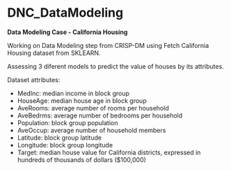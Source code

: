 # DNC_DataModeling
**Data Modeling Case - California Housing**

Working on Data Modeling step from CRISP-DM using Fetch California Housing dataset from SKLEARN.

Assessing 3 diferent models to predict the value of houses by its attributes.

Dataset attributes:
- MedInc:        median income in block group
- HouseAge:      median house age in block group
- AveRooms:      average number of rooms per household
- AveBedrms:     average number of bedrooms per household
- Population:    block group population
- AveOccup:      average number of household members
- Latitude:      block group latitude
- Longitude:     block group longitude
- Target: median house value for California districts, expressed in hundreds of thousands of dollars ($100,000)
